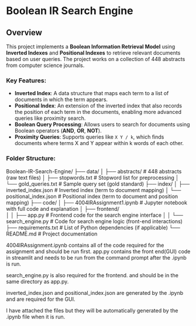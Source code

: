 # Boolean IR Search Engine

## Overview
This project implements a **Boolean Information Retrieval Model** using **Inverted Indexes** and **Positional Indexes** to retrieve relevant documents based on user queries. The project works on a collection of 448 abstracts from computer science journals.

### Key Features:
- **Inverted Index**: A data structure that maps each term to a list of documents in which the term appears.
- **Positional Index**: An extension of the inverted index that also records the position of each term in the documents, enabling more advanced queries like proximity search.
- **Boolean Query Processing**: Allows users to search for documents using Boolean operators (**AND**, **OR**, **NOT**).
- **Proximity Queries**: Supports queries like `X Y / k`, which finds documents where terms X and Y appear within k words of each other.


### Folder Structure:

Boolean-IR-Search-Engine/
├── data/
│   ├── abstracts/              # 448 abstracts (raw text files)
│   ├── stopwords.txt           # Stopword list for preprocessing
│   └── gold_queries.txt        # Sample query set (gold standard)
├── index/
│   ├── inverted_index.json     # Inverted index (term to document mapping)
│   └── positional_index.json   # Positional index (term to document and position mapping)
├── code/
│   ├── 4004IRAssignment1.ipynb # Jupyter notebook with full code and explanation
│   ├── frontend/              
│   │   ├── app.py              # Frontend code for the search engine interface
│   │   └── search_engine.py    # Code for search engine logic (front-end interactions)
├── requirements.txt            # List of Python dependencies (if applicable)
└── README.md                   # Project documentation



4004IRAssignment.ipynb contains all of the code required for the assignment and should be run first. app.py contains the front end(GUI) code in streamlit and needs to be run from the command prompt after the .ipynb is run.

search_engine.py is also required for the frontend. and should be in the same directory as app.py.

inverted_index.json and positional_index.json are generated by the .ipynb and are required for the GUI.

I have attached the files but they will be automatically generated by the .ipynb file when it is run.